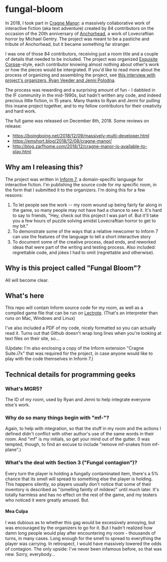 # fungal-bloom

In 2018, I took part in [Cragne Manor](https://rcveeder.net/cragne/): a massively collaborative work of interactive fiction (aka text adventure) created by 84 contributors on the occasion of the 20th anniversary of [Anchorhead](https://ifdb.tads.org/viewgame?id=op0uw1gn1tjqmjt7), a work of Lovecraftian horror by Michael Gentry. The project was meant to be a pastiche and tribute of Anchorhead, but it became something far stranger.

I was one of those 84 contributors, receiving just a room title and a couple of details that needed to be included. The project was organized [Exquisite Corpse](https://en.wikipedia.org/wiki/Exquisite_corpse)-style, each contributor knowing almost nothing about other's work or how the pieces would be intergrated. If you'd like to read more about the process of organizing and assembling the project, see [this interview with project's organizers, Ryan Veeder and Jenni Polodna](https://portagemagazine.org/cragne-manor/).

The process was rewarding and a surprising amount of fun - I dabbled in the IF community in the mid-1990s, but hadn't written any code, and indeed precious little fiction, in 15 years. Many thanks to Ryan and Jenni for pulling this insane project together, and to my fellow contributors for their creativity and hard work. 

The full game was released on December 8th, 2018. Some reviews on release:

- https://boingboing.net/2018/12/09/massively-multi-developer.html
- https://emshort.blog/2018/12/08/cragne-manor/
- http://blog.zarfhome.com/2018/12/cragne-manor-is-available-to-play.html

## Why am I releasing this?

The project was written in [Inform 7](http://inform7.com), a domain-specific language for interactive fiction. I'm publishing the source code for my specific room, in the form that I submitted it to the organizers. I'm doing this for a few reasons:

1) To let people see the work -- my room wound up being fairly far along in the game, so many people may not have had a chance to see it. It's hard to say to friends, "Hey, check out this project I was part of. But it'll take you a few hours of puzzle solving amidst Lovecraftian horror to get to my bit." 
1) To demonstrate some of the ways that a relative newcomer to Inform 7 can use the features of the language to tell a short interactive story
1) To document some of the creative process, dead ends, and reworked ideas that were part of the writing and testing process. Also included: regrettable code, and jokes I had to omit (regrettable and otherwise).


## Why is this project called "Fungal Bloom"?

All will become clear. 

## What's here
This repo will contain Inform source code for my room, as well as a compiled game file that can be run on [Lectrote](https://github.com/erkyrath/lectrote). (That's an interpreter than runs on Mac, Windows and Linux)

I've also included a PDF of my code, nicely formatted so you can actually read it. Turns out that Github doesn't wrap long lines when you're looking at text files on their site, so...

(Update: I'm also enclosing a copy of the Inform extension "Cragne Suite.i7x" that was required for the project, in case anyone would like to play with the code themselves in Inform 7.)

## Technical details for programming geeks

### What's MGR5? 
The ID of my room, used by Ryan and Jenni to help integrate everyone else's work.

### Why do so many things begin with "mf-"?
Again, to help with integration, so that the stuff in my room and the actions I defined didn't conflict with other author's use of the same words in their room. And "mf" is my initials, so get your mind out of the gutter. (I was tempted, though, to find an excuse to include "remove mf-snakes from mf-plane".) 

### What's the deal with Section 3 ("Fungal contagion")? 
Every turn the player is holding a fungally contaminated item, there's a 5% chance that its smell will spread to something else the player is holding. This happens silently, so players usually don't notice that some of their inventory is described as "(smelling faintly of mildew)" until much later. It's totally harmless and has no effect on the rest of the game, and my testers who noticed it were greatly amused. But.

#### Mea Culpa
I was dubious as to whether this gag would be excessively annoying, but was encouraged by the organizers to go for it. But I hadn't realized how damn long people would play after encountering my room - thousands of turns, in many cases. Long enough for the smell to spread to everything the player was carrying. In retrospect, I would have massively lowered the odds of contagion. The only upside: I've never been infamous before, so that was new. Sorry, everybody...



